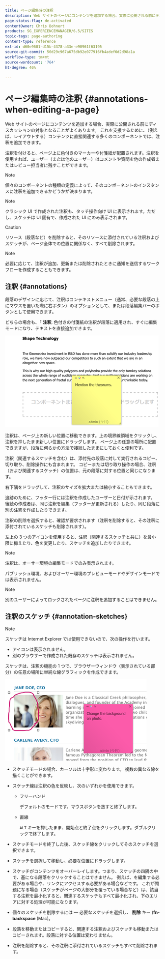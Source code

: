 ```yaml
---
title: ページ編集時の注釈
description: Web サイトのページにコンテンツを追加する場合、実際に公開される前にディスカッションの対象となることがよくあります。 これを支援するために、コンテンツに直接関連する多くのコンポーネントに注釈を追加できます。
page-status-flag: de-activated
contentOwner: Chris Bohnert
products: SG_EXPERIENCEMANAGER/6.5/SITES
topic-tags: page-authoring
content-type: reference
exl-id: d60e9601-d15b-4378-a33e-e90961f63195
source-git-commit: 50d29c967a675db92e077916fb4adef6d2d98a1a
workflow-type: tm+mt
source-wordcount: '764'
ht-degree: 46%

---
```


# ページ編集時の注釈 {#annotations-when-editing-a-page}

Web サイトのページにコンテンツを追加する場合、実際に公開される前にディスカッションの対象となることがよくあります。 これを支援するために、（例えば、レイアウトする）コンテンツに直接関連する多くのコンポーネントでは、注釈を追加できます。

注釈を付けると、ページ上に色付きのマーカーや付箋紙が配置されます。注釈を使用すれば、ユーザー（または他のユーザー）はコメントや質問を他の作成者またはレビュー担当者に残すことができます。

>[!NOTE]
>
>個々のコンポーネントの種類の定義によって、そのコンポーネントのインスタンスに注釈を追加できるかどうかが決まります。

>[!NOTE]
>
>クラシック UI で作成された注釈も、タッチ操作向け UI に表示されます。ただし、スケッチは UI 固有で、作成された UI にのみ表示されます。

>[!CAUTION]
>
>リソース（段落など）を削除すると、そのリソースに添付されている注釈およびスケッチが、ページ全体での位置に関係なく、すべて削除されます。

>[!NOTE]
>
>必要に応じて、注釈が追加、更新または削除されたときに通知を送信するワークフローを作成することもできます。

## 注釈 {#annotations}

段落のデザインに応じて、注釈はコンテキストメニュー（通常、必要な段落の上にマウスを置いた際に右ボタン）のオプションとして、または段落編集バーのボタンとして使用できます。

どちらの場合も、「 **注釈**. 色付きの付箋紙の注釈が段落に適用され、すぐに編集モードになり、テキストを直接追加できます。

![chlimage_1-137](assets/chlimage_1-137.png)

注釈は、ページ上の新しい位置に移動できます。上の境界線領域をクリックし、注釈を押したまま新しい位置にドラッグします。 ページ上の任意の場所に配置できますが、段落に何らかの方法で接続したままにしておくと便利です。

注釈（関連するスケッチを含む）は、添付先の段落に対して実行されるコピー、切り取り、削除操作にも含まれます。 コピーまたは切り取り操作の場合、注釈（および関連するスケッチ）の位置は、元の段落に対する位置と同じになります。

右下隅をドラッグして、注釈のサイズを拡大または縮小することもできます。

追跡のために、フッター行には注釈を作成したユーザーと日付が示されます。 後続の作成者は、同じ注釈を編集（フッターが更新される）したり、同じ段落に別の注釈を作成したりできます。

注釈の削除を選択すると、確認が要求されます（注釈を削除すると、その注釈に添付されているスケッチも削除されます）。

左上の 3 つのアイコンを使用すると、注釈（関連するスケッチと共に）を最小限に抑えたり、色を変更したり、スケッチを追加したりできます。

>[!NOTE]
>
>注釈は、オーサー環境の編集モードでのみ表示されます。
>
>パブリッシュ環境、およびオーサー環境のプレビューモードやデザインモードでは表示されません。

>[!NOTE]
>
>別のユーザーによってロックされたページに注釈を追加することはできません。

## 注釈のスケッチ {#annotation-sketches}

>[!NOTE]
>
>スケッチは Internet Explorer では使用できないので、次の操作を行います。
>
>* アイコンは表示されません。
>* 別のブラウザーで作成された既存のスケッチは表示されません。
>

スケッチは、注釈の機能の 1 つで、ブラウザーウィンドウ（表示されている部分）の任意の場所に単純な線グラフィックを作成できます。

![chlimage_1-138](assets/chlimage_1-138.png)

* スケッチモードの場合、カーソルは十字形に変わります。 複数の異なる線を描くことができます。
* スケッチ線は注釈の色を反映し、次のいずれかを使用できます。

   * フリーハンド

     デフォルトのモードです。マウスボタンを放すと終了します。

   * 直線

     `ALT` キーを押したまま、開始点と終了点をクリックします。ダブルクリックで終了します。

* スケッチモードを終了した後、スケッチ線をクリックしてそのスケッチを選択できます。
* スケッチを選択して移動し、必要な位置にドラッグします。
* スケッチがコンテンツをオーバーレイします。つまり、スケッチの四隅の中で、基になる段落をクリックすることはできません。 例えば、を編集する必要がある場合や、リンクにアクセスする必要がある場合などです。 これが問題になる場合（スケッチがページの大部分を覆っている場合など）は、該当する注釈を最小化すると、関連するスケッチもすべて最小化され、下のエリアに対する処理が可能になります。
* 個々のスケッチを削除するには — 必要なスケッチを選択し、 **削除** キー (**fn**-**backspace** (Mac)。

* 段落を移動またはコピーすると、関連する注釈およびスケッチも移動またはコピーされます。段落に対する位置は変わりません。
* 注釈を削除すると、その注釈に添付されているスケッチもすべて削除されます。
